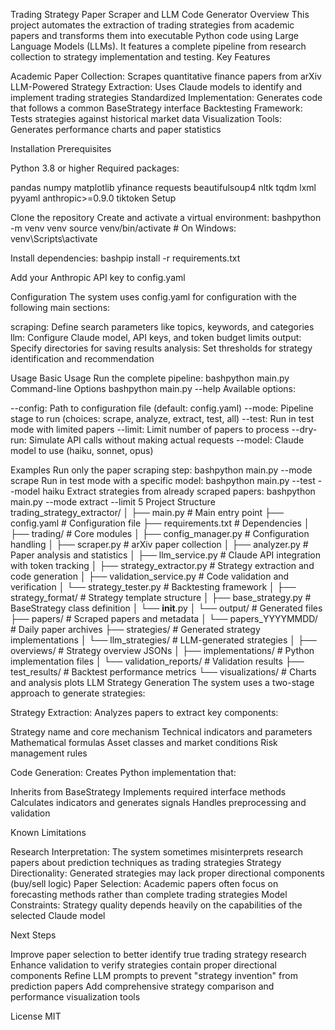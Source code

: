Trading Strategy Paper Scraper and LLM Code Generator
Overview
This project automates the extraction of trading strategies from academic papers and transforms them into executable Python code using Large Language Models (LLMs). It features a complete pipeline from research collection to strategy implementation and testing.
Key Features

Academic Paper Collection: Scrapes quantitative finance papers from arXiv
LLM-Powered Strategy Extraction: Uses Claude models to identify and implement trading strategies
Standardized Implementation: Generates code that follows a common BaseStrategy interface
Backtesting Framework: Tests strategies against historical market data
Visualization Tools: Generates performance charts and paper statistics

Installation
Prerequisites

Python 3.8 or higher
Required packages:

pandas
numpy
matplotlib
yfinance
requests
beautifulsoup4
nltk
tqdm
lxml
pyyaml
anthropic>=0.9.0
tiktoken
Setup

Clone the repository
Create and activate a virtual environment:
bashpython -m venv venv
source venv/bin/activate  # On Windows: venv\Scripts\activate

Install dependencies:
bashpip install -r requirements.txt

Add your Anthropic API key to config.yaml

Configuration
The system uses config.yaml for configuration with the following main sections:

scraping: Define search parameters like topics, keywords, and categories
llm: Configure Claude model, API keys, and token budget limits
output: Specify directories for saving results
analysis: Set thresholds for strategy identification and recommendation

Usage
Basic Usage
Run the complete pipeline:
bashpython main.py
Command-line Options
bashpython main.py --help
Available options:

--config: Path to configuration file (default: config.yaml)
--mode: Pipeline stage to run (choices: scrape, analyze, extract, test, all)
--test: Run in test mode with limited papers
--limit: Limit number of papers to process
--dry-run: Simulate API calls without making actual requests
--model: Claude model to use (haiku, sonnet, opus)

Examples
Run only the paper scraping step:
bashpython main.py --mode scrape
Run in test mode with a specific model:
bashpython main.py --test --model haiku
Extract strategies from already scraped papers:
bashpython main.py --mode extract --limit 5
Project Structure
trading_strategy_extractor/
│
├── main.py                  # Main entry point
├── config.yaml              # Configuration file
├── requirements.txt         # Dependencies
│
├── trading/                 # Core modules
│   ├── config_manager.py    # Configuration handling
│   ├── scraper.py           # arXiv paper collection
│   ├── analyzer.py          # Paper analysis and statistics
│   ├── llm_service.py       # Claude API integration with token tracking
│   ├── strategy_extractor.py # Strategy extraction and code generation
│   ├── validation_service.py # Code validation and verification
│   └── strategy_tester.py   # Backtesting framework
│
├── strategy_format/         # Strategy template structure
│   ├── base_strategy.py     # BaseStrategy class definition
│   └── __init__.py
│
└── output/                  # Generated files
    ├── papers/              # Scraped papers and metadata
    │   └── papers_YYYYMMDD/ # Daily paper archives
    ├── strategies/          # Generated strategy implementations
    │   └── llm_strategies/  # LLM-generated strategies
    │       ├── overviews/   # Strategy overview JSONs
    │       ├── implementations/ # Python implementation files
    │       └── validation_reports/ # Validation results
    ├── test_results/        # Backtest performance metrics
    └── visualizations/      # Charts and analysis plots
LLM Strategy Generation
The system uses a two-stage approach to generate strategies:

Strategy Extraction: Analyzes papers to extract key components:

Strategy name and core mechanism
Technical indicators and parameters
Mathematical formulas
Asset classes and market conditions
Risk management rules


Code Generation: Creates Python implementation that:

Inherits from BaseStrategy
Implements required interface methods
Calculates indicators and generates signals
Handles preprocessing and validation



Known Limitations

Research Interpretation: The system sometimes misinterprets research papers about prediction techniques as trading strategies
Strategy Directionality: Generated strategies may lack proper directional components (buy/sell logic)
Paper Selection: Academic papers often focus on forecasting methods rather than complete trading strategies
Model Constraints: Strategy quality depends heavily on the capabilities of the selected Claude model

Next Steps

Improve paper selection to better identify true trading strategy research
Enhance validation to verify strategies contain proper directional components
Refine LLM prompts to prevent "strategy invention" from prediction papers
Add comprehensive strategy comparison and performance visualization tools

License
MIT